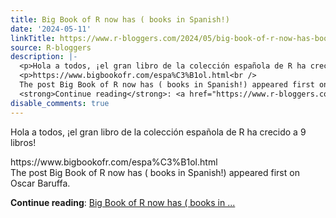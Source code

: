 ```yaml
---
title: Big Book of R now has ( books in Spanish!)
date: '2024-05-11'
linkTitle: https://www.r-bloggers.com/2024/05/big-book-of-r-now-has-books-in-spanish/
source: R-bloggers
description: |-
  <p>Hola a todos, ¡el gran libro de la colección española de R ha crecido a 9 libros! </p>
  <p>https://www.bigbookofr.com/espa%C3%B1ol.html<br />
  The post Big Book of R now has ( books in Spanish!) appeared first on Oscar Baruffa.</p>
  <strong>Continue reading</strong>: <a href="https://www.r-bloggers.com/2024/05/big-book-of-r-now-has-books-in-spanish/">Big Book of R now has ( books in ...
disable_comments: true
---
```

<p>Hola a todos, ¡el gran libro de la colección española de R ha crecido a 9 libros! </p>
<p>https://www.bigbookofr.com/espa%C3%B1ol.html<br />
The post Big Book of R now has ( books in Spanish!) appeared first on Oscar Baruffa.</p>
<strong>Continue reading</strong>: <a href="https://www.r-bloggers.com/2024/05/big-book-of-r-now-has-books-in-spanish/">Big Book of R now has ( books in ...